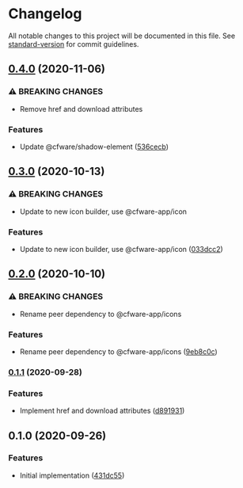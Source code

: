 # Changelog

All notable changes to this project will be documented in this file. See [standard-version](https://github.com/conventional-changelog/standard-version) for commit guidelines.

## [0.4.0](https://github.com/cfware/button/compare/v0.3.0...v0.4.0) (2020-11-06)


### ⚠ BREAKING CHANGES

* Remove href and download attributes

### Features

* Update @cfware/shadow-element ([536cecb](https://github.com/cfware/button/commit/536cecb3388e94f64c5b9eb7d0f80ea8d4ddf220))

## [0.3.0](https://github.com/cfware/button/compare/v0.2.0...v0.3.0) (2020-10-13)


### ⚠ BREAKING CHANGES

* Update to new icon builder, use @cfware-app/icon

### Features

* Update to new icon builder, use @cfware-app/icon ([033dcc2](https://github.com/cfware/button/commit/033dcc279bc4bff5cdb8b37955740dd75ae5a7eb))

## [0.2.0](https://github.com/cfware/button/compare/v0.1.1...v0.2.0) (2020-10-10)


### ⚠ BREAKING CHANGES

* Rename peer dependency to @cfware-app/icons

### Features

* Rename peer dependency to @cfware-app/icons ([9eb8c0c](https://github.com/cfware/button/commit/9eb8c0c9834862abdc255359da0ffc5993f853ed))

### [0.1.1](https://github.com/cfware/button/compare/v0.1.0...v0.1.1) (2020-09-28)


### Features

* Implement href and download attributes ([d891931](https://github.com/cfware/button/commit/d891931b59f14a64bbe9fb4c9af5ed5076534bb2))

## 0.1.0 (2020-09-26)


### Features

* Initial implementation ([431dc55](https://github.com/cfware/button/commit/431dc552beca538e394ab83f250f199792c961bc))
